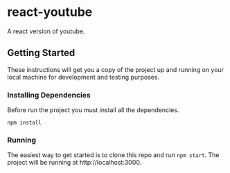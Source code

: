 # react-youtube
A react version of youtube.

## Getting Started

These instructions will get you a copy of the project up and running on your local machine for development and testing purposes.

### Installing Dependencies

Before run the project you must install all the dependencies.

```
npm install
```

### Running

The easiest way to get started is to clone this repo and run ```npm start```. The project will be running at http://localhost:3000.
